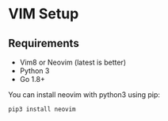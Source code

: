 # VIM Setup

## Requirements

* Vim8 or Neovim (latest is better)
* Python 3
* Go 1.8+

You can install neovim with python3 using pip:

    pip3 install neovim

